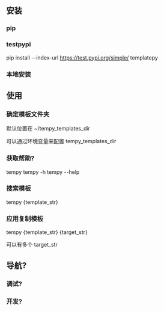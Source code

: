 ## 安装
### pip

### testpypi
 pip install --index-url https://test.pypi.org/simple/ templatepy

 ### 本地安装
 

## 使用
### 确定模板文件夹
默认位置在
~/tempy_templates_dir

可以通过环境变量来配置
tempy_templates_dir

### 获取帮助?
tempy 
tempy -h
tempy --help

### 搜索模板
tempy {template_str}

### 应用复制模板
tempy {template_str} {target_str}

可以有多个 target_str


## 导航?
### 调试?
### 开发?